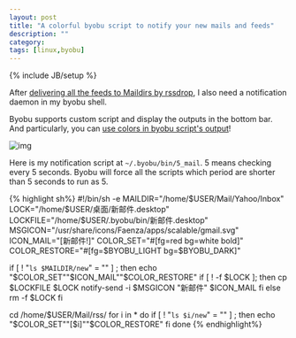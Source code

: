 ```yaml
---
layout: post
title: "A colorful byobu script to notify your new mails and feeds"
description: ""
category: 
tags: [linux,byobu]
---
```

{% include JB/setup %}

After [delivering all the feeds to Maildirs by rssdrop](../../../../2014/12/29/using-rssdrop-to-read-feeds-in-mutt/), I also need a notification daemon in my byobu shell.

Byobu supports custom script and display the outputs in the bottom bar. And particularly, you can [use colors in byobu script's output](../../../../2014/11/11/show-colors-in-byobu-control-bar/)!

![img](http://7sbplw.com1.z0.glb.clouddn.com/screenshot-20150109_155440.png)

Here is my notification script at `~/.byobu/bin/5_mail`. 5 means checking every 5 seconds. Byobu will force all the scripts which period are shorter than 5 seconds to run as 5.

{% highlight sh%}
#!/bin/sh -e
MAILDIR="/home/$USER/Mail/Yahoo/Inbox"
LOCK="/home/$USER/桌面/新邮件.desktop"
LOCKFILE="/home/$USER/.byobu/bin/新邮件.desktop"
MSGICON="/usr/share/icons/Faenza/apps/scalable/gmail.svg"
ICON_MAIL="[新邮件!]"
COLOR_SET="#[fg=red bg=white bold]"
COLOR_RESTORE="#[fg=$BYOBU_LIGHT bg=$BYOBU_DARK]"

if [ ! "`ls $MAILDIR/new`" = "" ] ; then
	echo "$COLOR_SET""$ICON_MAIL""$COLOR_RESTORE"
	if [ ! -f $LOCK ]; then
		cp $LOCKFILE $LOCK
		notify-send -i $MSGICON "新邮件" $ICON_MAIL
	fi
else
	rm -f $LOCK
fi

cd /home/$USER/Mail/rss/
for i in *
do
	if [ ! "`ls $i/new`" = "" ] ; then
		echo "$COLOR_SET""[$i]""$COLOR_RESTORE"
	fi
done
{% endhighlight%}

